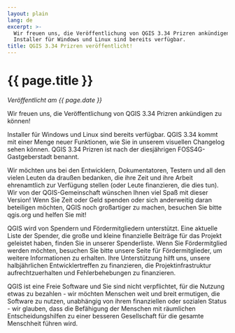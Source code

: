 ```yaml
---
layout: plain
lang: de
excerpt: >-
  Wir freuen uns, die Veröffentlichung von QGIS 3.34 Prizren ankündigen zu können!
  Installer für Windows und Linux sind bereits verfügbar.
title: QGIS 3.34 Prizren veröffentlicht!
---
```


# {{ page.title }}

*Veröffentlicht am {{ page.date }}*

Wir freuen uns, die Veröffentlichung von QGIS 3.34 Prizren ankündigen zu können!

Installer für Windows und Linux sind bereits verfügbar. QGIS 3.34 kommt mit einer Menge neuer Funktionen, wie Sie in unserem visuellen Changelog sehen können. QGIS 3.34 Prizren ist nach der diesjährigen FOSS4G-Gastgeberstadt benannt.

Wir möchten uns bei den Entwicklern, Dokumentatoren, Testern und all den vielen Leuten da draußen bedanken, die ihre Zeit und ihre Arbeit ehrenamtlich zur Verfügung stellen (oder Leute finanzieren, die dies tun). Wir von der QGIS-Gemeinschaft wünschen Ihnen viel Spaß mit dieser Version! Wenn Sie Zeit oder Geld spenden oder sich anderweitig daran beteiligen möchten, QGIS noch großartiger zu machen, besuchen Sie bitte qgis.org und helfen Sie mit!

QGIS wird von Spendern und Fördermitgliedern unterstützt. Eine aktuelle Liste der Spender, die große und kleine finanzielle Beiträge für das Projekt geleistet haben, finden Sie in unserer Spenderliste. Wenn Sie Fördermitglied werden möchten, besuchen Sie bitte unsere Seite für Fördermitglieder, um weitere Informationen zu erhalten. Ihre Unterstützung hilft uns, unsere halbjährlichen Entwicklertreffen zu finanzieren, die Projektinfrastruktur aufrechtzuerhalten und Fehlerbehebungen zu finanzieren.

QGIS ist eine Freie Software und Sie sind nicht verpflichtet, für die Nutzung etwas zu bezahlen - wir möchten Menschen weit und breit ermutigen, die Software zu nutzen, unabhängig von ihrem finanziellen oder sozialen Status - wir glauben, dass die Befähigung der Menschen mit räumlichen Entscheidungshilfen zu einer besseren Gesellschaft für die gesamte Menschheit führen wird.
